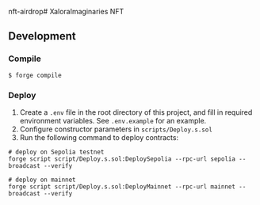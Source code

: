 nft-airdrop# XaloraImaginaries NFT

## Development

### Compile

```shell
$ forge compile
```

### Deploy

1. Create a `.env` file in the root directory of this project, and fill in required environment variables. See `.env.example` for an example.
2. Configure constructor parameters in `scripts/Deploy.s.sol`
3. Run the following command to deploy contracts:

```shell    
# deploy on Sepolia testnet
forge script script/Deploy.s.sol:DeploySepolia --rpc-url sepolia --broadcast --verify

# deploy on mainnet
forge script script/Deploy.s.sol:DeployMainnet --rpc-url mainnet --broadcast --verify

